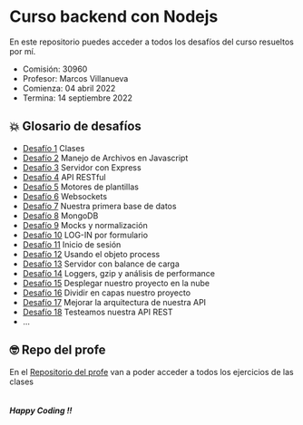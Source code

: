 # Curso backend con Nodejs

En este repositorio puedes acceder a todos los desafíos del curso resueltos por mí.

- Comisión: 30960
- Profesor: Marcos Villanueva
- Comienza: 04 abril 2022
- Termina: 14 septiembre 2022

## 💥 Glosario de desafíos

- [Desafío 1](./challenge1) Clases
- [Desafío 2](./challenge2) Manejo de Archivos en Javascript
- [Desafío 3](./challenge3) Servidor con Express
- [Desafío 4](./challenge4) API RESTful
- [Desafío 5](./challenge5) Motores de plantillas
- [Desafío 6](./challenge6) Websockets
- [Desafío 7](./challenge7) Nuestra primera base de datos
- [Desafío 8](./challenge8) MongoDB
- [Desafío 9](./challenge9) Mocks y normalización
- [Desafío 10](./challenge10/) LOG-IN por formulario
- [Desafío 11](./challenge11/) Inicio de sesión
- [Desafío 12](./challenge12/) Usando el objeto process
- [Desafío 13](./challenge13/) Servidor con balance de carga
- [Desafío 14](./challenge14/) Loggers, gzip y análisis de performance
- [Desafío 15](./challenge15/) Desplegar nuestro proyecto en la nube
- [Desafío 16](./challenge16/) Dividir en capas nuestro proyecto
- [Desafío 17](./challenge17/) Mejorar la arquitectura de nuestra API
- [Desafío 18](./challenge18/) Testeamos nuestra API REST
- ...

## 🤓 Repo del profe

En el [Repositorio del profe](https://github.com/marcosvillanueva9/backend-30960) van a poder acceder a todos los ejercicios de las clases
<br>
<br>
<br>
**_Happy Coding !!_**
